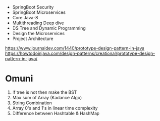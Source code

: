 - SpringBoot Security 
- SpringBoot Microservices
- Core Java-8
- Multithreading Deep dive
- DS Tree and Dynamic Programming
- Design the Microservices
- Project Architecture

https://www.journaldev.com/1440/prototype-design-pattern-in-java 
https://howtodoinjava.com/design-patterns/creational/prototype-design-pattern-in-java/

# Omuni
1. If tree is not then make the BST 
2. Max sum of Array (Kadance Algo)
3. String Combination
4. Array 0's and 1's in linear time complexity
5. Difference between Hashtable & HashMap
